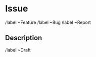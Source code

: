 # Issue

<!-- Kind: select one bellow -->
/label ~Feature
/label ~Bug
/label ~Report

## Description

<!-- Update to TODO only if the task is described enough -->
/label ~Draft
